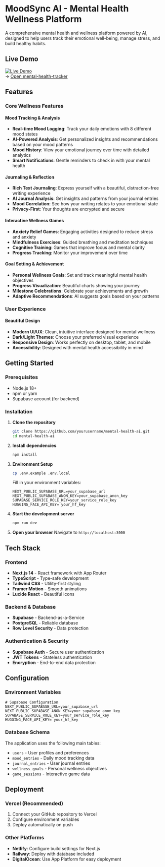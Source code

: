 #  MoodSync AI - Mental Health Wellness Platform

A comprehensive mental health and wellness platform powered by AI, designed to help users track their emotional well-being, manage stress, and build healthy habits.
##  Live Demo

[![Live Demo](https://img.shields.io/badge/Live-Demo-blue?style=for-the-badge)](https://mental-health-tracker-lilac.vercel.app/)   
→ [Open mental-health-tracker ](https://mental-health-tracker-lilac.vercel.app/) 

##  Features

### **Core Wellness Features**

#### **Mood Tracking & Analysis**
- **Real-time Mood Logging**: Track your daily emotions with 8 different mood states
- **AI-Powered Analysis**: Get personalized insights and recommendations based on your mood patterns
- **Mood History**: View your emotional journey over time with detailed analytics
- **Smart Notifications**: Gentle reminders to check in with your mental health

#### **Journaling & Reflection**
- **Rich Text Journaling**: Express yourself with a beautiful, distraction-free writing experience
- **AI Journal Analysis**: Get insights and patterns from your journal entries
- **Mood Correlation**: See how your writing relates to your emotional state
- **Privacy-First**: Your thoughts are encrypted and secure

#### **Interactive Wellness Games**
- **Anxiety Relief Games**: Engaging activities designed to reduce stress and anxiety
- **Mindfulness Exercises**: Guided breathing and meditation techniques
- **Cognitive Training**: Games that improve focus and mental clarity
- **Progress Tracking**: Monitor your improvement over time

#### **Goal Setting & Achievement**
- **Personal Wellness Goals**: Set and track meaningful mental health objectives
- **Progress Visualization**: Beautiful charts showing your journey
- **Milestone Celebrations**: Celebrate your achievements and growth
- **Adaptive Recommendations**: AI suggests goals based on your patterns

###  **User Experience**

#### **Beautiful Design**
- **Modern UI/UX**: Clean, intuitive interface designed for mental wellness
- **Dark/Light Themes**: Choose your preferred visual experience
- **Responsive Design**: Works perfectly on desktop, tablet, and mobile
- **Accessibility**: Designed with mental health accessibility in mind

##  Getting Started

### Prerequisites
- Node.js 18+
- npm or yarn
- Supabase account (for backend)

### Installation

1. **Clone the repository**
   ```bash
   git clone https://github.com/yourusername/mental-health-ai.git
   cd mental-health-ai
   ```

2. **Install dependencies**
   ```bash
   npm install
   ```

3. **Environment Setup**
   ```bash
   cp .env.example .env.local
   ```
   
   Fill in your environment variables:
   ```env
   NEXT_PUBLIC_SUPABASE_URL=your_supabase_url
   NEXT_PUBLIC_SUPABASE_ANON_KEY=your_supabase_anon_key
   SUPABASE_SERVICE_ROLE_KEY=your_service_role_key
   HUGGING_FACE_API_KEY= your_hf_key
   ```

4. **Start the development server**
   ```bash
   npm run dev
   ```

5. **Open your browser**
   Navigate to `http://localhost:3000`

##  Tech Stack

### **Frontend**
- **Next.js 14** - React framework with App Router
- **TypeScript** - Type-safe development
- **Tailwind CSS** - Utility-first styling
- **Framer Motion** - Smooth animations
- **Lucide React** - Beautiful icons

### **Backend & Database**
- **Supabase** - Backend-as-a-Service
- **PostgreSQL** - Reliable database
- **Row Level Security** - Data protection

### **Authentication & Security**
- **Supabase Auth** - Secure user authentication
- **JWT Tokens** - Stateless authentication
- **Encryption** - End-to-end data protection

##  Configuration

### **Environment Variables**
```env
# Supabase Configuration
NEXT_PUBLIC_SUPABASE_URL=your_supabase_url
NEXT_PUBLIC_SUPABASE_ANON_KEY=your_supabase_anon_key
SUPABASE_SERVICE_ROLE_KEY=your_service_role_key
HUGGING_FACE_API_KEY= your_hf_key
```

### **Database Schema**
The application uses the following main tables:
- `users` - User profiles and preferences
- `mood_entries` - Daily mood tracking data
- `journal_entries` - User journal entries
- `wellness_goals` - Personal wellness objectives
- `game_sessions` - Interactive game data

##  Deployment

### **Vercel (Recommended)**
1. Connect your GitHub repository to Vercel
2. Configure environment variables
3. Deploy automatically on push

### **Other Platforms**
- **Netlify**: Configure build settings for Next.js
- **Railway**: Deploy with database included
- **DigitalOcean**: Use App Platform for easy deployment
